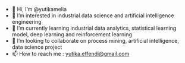- 👋 Hi, I’m @yutikamelia
- 👀 I’m interested in industrial data science and artificial intelligence engineering
- 🌱 I’m currently learning industrial data analytics, statistical learning model, deep learning and reinforcement learning
- 💞️ I’m looking to collaborate on process mining, artificial intelligence, data science project
- 📫 How to reach me : yutika.effendi@gmail.com

<!---
yutikamelia/yutikamelia is a ✨ special ✨ repository because its `README.md` (this file) appears on your GitHub profile.
You can click the Preview link to take a look at your changes.
--->
